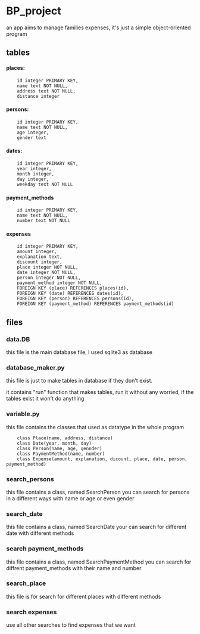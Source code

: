 # BP_project
an app aims to manage families expenses, it's just a simple object-oriented program 
## tables
####  places:
		id integer PRIMARY KEY,
		name text NOT NULL,
		address text NOT NULL,
		distance integer

#### persons:
		id integer PRIMARY KEY,
		name text NOT NULL,
		age integer,
		gender text

#### dates: 
		id integer PRIMARY KEY,
		year integer,
		month integer,
		day integer,
		weekday text NOT NULL

#### payment_methods
		id integer PRIMARY KEY,
		name text NOT NULL,
		number text NOT NULL
#### expenses 
		id integer PRIMARY KEY,
		amount integer,
		explanation text,
		discount integer,
		place integer NOT NULL,
		date integer NOT NULL,
		person integer NOT NULL,
		payment_method integer NOT NULL,
		FOREIGN KEY (place) REFERENCES places(id),
		FOREIGN KEY (date) REFERENCES dates(id),
		FOREIGN KEY (person) REFERENCES persons(id),
		FOREIGN KEY (payment_method) REFERENCES payment_methods(id)
## files 

### data.DB 
this file is the main database file, I used sqlite3 as database 



### database_maker.py
this file is just to make tables in database if they don't exist.

it contains "run" function that makes tables, run it without any worried, if the tables exist it won't do anything 

### variable.py
this file contains the classes that used as datatype in the whole program 

		class Place(name, address, distance)
		class Date(year, month, day)
		class Person(name, age, gennder)
		class PaymentMethod(name, number)
		class Expense(amount, explanation, dicount, place, date, person, payment_method)


### search_persons 
this file contains a class, named SearchPerson  you can search for persons in a different ways with name or age or even gender

### search_date 
this file contains a class, named SearchDate your can search for different date with different methods

### search payment_methods 
this file contains a class, named SearchPaymentMethod you can search for diffrent payment_methods with their name and number

### search_place 
this file is for search for different places with different methods

### search expenses
use all other searches to find expenses that we want
